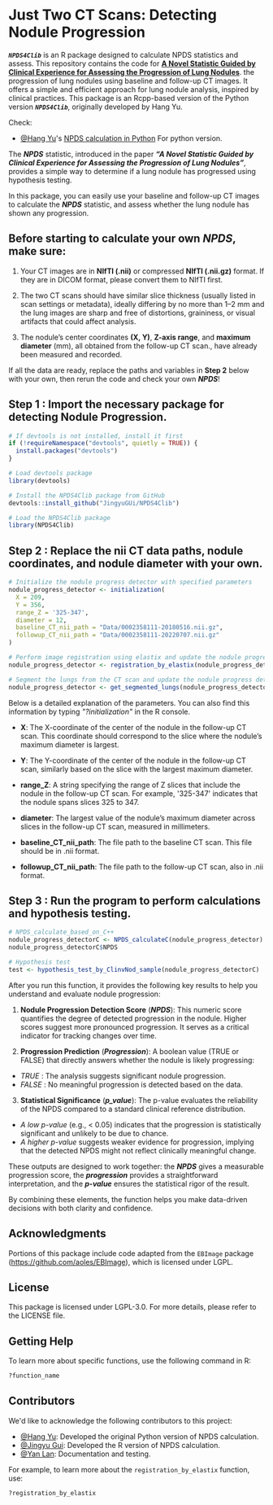 # Just Two CT Scans: Detecting Nodule Progression

**_`NPDS4Clib`_** is an R package designed to calculate NPDS statistics and assess. This repository contains the code for [**A Novel Statistic Guided by Clinical Experience for Assessing the Progression of Lung Nodules**](url). 
the progression of lung nodules using baseline and follow-up CT images. It offers 
a simple and efficient approach for lung nodule analysis, inspired by clinical practices. 
This package is an Rcpp-based version of the Python version **_`NPDS4Clib`_**, originally developed by Hang Yu.

Check:
- [@Hang Yu](https://github.com/hangyustat)'s [NPDS calculation in Python](https://github.com/hangyustat/NPDS)
For python version.

The **_NPDS_** statistic, introduced in the paper **_“A Novel Statistic Guided 
by Clinical Experience for Assessing the Progression of Lung Nodules”_**, provides 
a simple way to determine if a lung nodule has progressed using hypothesis testing.

In this package, you can easily use your baseline and follow-up CT images to calculate the **_NPDS_** statistic, and assess whether the lung nodule has shown any progression.

## Before starting to calculate your own **_NPDS_**, **make sure**:

1. Your CT images are in **NIfTI (.nii)** or compressed **NIfTI (.nii.gz)** format.
If they are in DICOM format, please convert them to NIfTI first.

2. The two CT scans should have similar slice thickness (usually listed in scan 
settings or metadata), ideally differing by no more than 1–2 mm and the lung images 
are sharp and free of distortions, graininess, or visual artifacts that could affect analysis.

3. The nodule’s center coordinates **(X, Y)**, **Z-axis range**, and **maximum diameter** (mm), 
all obtained from the follow-up CT scan., have already been measured and recorded.

If all the data are ready, replace the paths and variables in **Step 2** below with 
your own, then rerun the code and check your own **_NPDS_**!

## Step 1 : Import the necessary package for detecting Nodule Progression.

```r
# If devtools is not installed, install it first
if (!requireNamespace("devtools", quietly = TRUE)) {
  install.packages("devtools")
}

# Load devtools package
library(devtools)

# Install the NPDS4Clib package from GitHub
devtools::install_github("JingyuGUi/NPDS4Clib")

# Load the NPDS4Clib package
library(NPDS4Clib)
```

## Step 2 : Replace the nii CT data paths, nodule coordinates, and nodule diameter with your own.

```r
# Initialize the nodule progress detector with specified parameters
nodule_progress_detector <- initialization(
  X = 209, 
  Y = 356, 
  range_Z = '325-347', 
  diameter = 12, 
  baseline_CT_nii_path = "Data/0002358111-20180516.nii.gz", 
  followup_CT_nii_path = "Data/0002358111-20220707.nii.gz"  
)

# Perform image registration using elastix and update the nodule progress detector
nodule_progress_detector <- registration_by_elastix(nodule_progress_detector)

# Segment the lungs from the CT scan and update the nodule progress detector
nodule_progress_detector <- get_segmented_lungs(nodule_progress_detector)
```

Below is a detailed explanation of the parameters. You can also find this information 
by typing _"?initialization"_ in the R console.

- **X**:
The X-coordinate of the center of the nodule in the follow-up CT scan. This coordinate 
should correspond to the slice where the nodule’s maximum diameter is largest.

- **Y**:
The Y-coordinate of the center of the nodule in the follow-up CT scan, similarly 
based on the slice with the largest maximum diameter.

- **range_Z**:
A string specifying the range of Z slices that include the nodule in the follow-up 
CT scan. For example, '325-347' indicates that the nodule spans slices 325 to 347.

- **diameter**:
The largest value of the nodule’s maximum diameter across slices in the follow-up 
CT scan, measured in millimeters.

- **baseline_CT_nii_path**:
The file path to the baseline CT scan. This file should be in .nii format.

- **followup_CT_nii_path**:
The file path to the follow-up CT scan, also in .nii format.

## Step 3 : Run the program to perform calculations and hypothesis testing.

```r
# NPDS_calculate_based_on_C++
nodule_progress_detectorC <- NPDS_calculateC(nodule_progress_detector)
nodule_progress_detectorC$NPDS

# Hypothesis test
test <- hypothesis_test_by_ClinvNod_sample(nodule_progress_detectorC)
```

After you run this function, it provides the following key results to help you 
understand and evaluate nodule progression:

1. **Nodule Progression Detection Score** (**_NPDS_**):
This numeric score quantifies the degree of detected progression in the nodule. 
Higher scores suggest more pronounced progression. It serves as a critical indicator 
for tracking changes over time.

2. **Progression Prediction** (**_Progression_**):
A boolean value (TRUE or FALSE) that directly answers whether the nodule is likely progressing:
  -  _TRUE_ : The analysis suggests significant nodule progression.
  - _FALSE_ : No meaningful progression is detected based on the data.

3. **Statistical Significance** (**_p_value_**):
The p-value evaluates the reliability of the NPDS compared to a standard clinical 
reference distribution.
  - _A low p-value_ (e.g., < 0.05) indicates that the progression is statistically 
  significant and unlikely to be due to chance.
  - _A higher p-value_ suggests weaker evidence for progression, implying that the 
  detected NPDS might not reflect clinically meaningful change.

These outputs are designed to work together: the **_NPDS_** gives a measurable 
progression score, the **_progression_** provides a straightforward interpretation, 
and the **_p-value_** ensures the statistical rigor of the result. 

By combining these elements, the function helps you make data-driven decisions with 
both clarity and confidence.

## Acknowledgments
Portions of this package include code adapted from the `EBImage` package 
(https://github.com/aoles/EBImage), which is licensed under LGPL.

## License
This package is licensed under LGPL-3.0. For more details, please refer to the LICENSE file.


## Getting Help
To learn more about specific functions, use the following command in R:

```R
?function_name
```

## Contributors
We'd like to acknowledge the following contributors to this project:

- [@Hang Yu](https://github.com/hangyustat): Developed the original Python version of NPDS calculation.
- [@Jingyu Gui](https://github.com/JingyuGUi): Developed the R version of NPDS calculation.
- [@Yan Lan](https://github.com/lyannnisme): Documentation and testing.



For example, to learn more about the `registration_by_elastix` function, use:

```R
?registration_by_elastix
```
